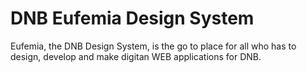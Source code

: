 # DNB Eufemia Design System

Eufemia, the DNB Design System, is the go to place for all who has to design, develop and make digitan WEB applications for DNB.
